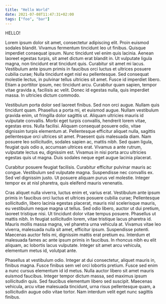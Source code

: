 ```yaml
---
title: "Hello World"
date: 2021-07-08T11:47:31+02:00
tags: ["foo", "bar"]
---
```


HELLO!

Lorem ipsum dolor sit amet, consectetur adipiscing elit. Proin euismod sodales blandit. Vivamus fermentum tincidunt leo ut finibus. Quisque imperdiet consequat ipsum. Nunc tincidunt vel enim quis lacinia. Aenean laoreet egestas turpis, sit amet dictum erat blandit in. Ut vulputate ligula magna, non tincidunt erat tincidunt quis. Curabitur sit amet mi lacus. Vestibulum ante ipsum primis in faucibus orci luctus et ultrices posuere cubilia curae; Nulla tincidunt eget nisl eu pellentesque. Sed consequat molestie lectus, in pulvinar tellus ultricies sit amet. Fusce id imperdiet libero. Etiam a porttitor ipsum, nec tincidunt arcu. Curabitur quam sapien, tempor vitae gravida a, facilisis ac velit. Donec id egestas nulla, quis imperdiet massa. In ultricies dictum commodo.

Vestibulum porta dolor sed laoreet finibus. Sed non orci augue. Nullam quis tincidunt quam. Phasellus a porta mi, et euismod augue. Nullam vestibulum gravida enim, ut fringilla dolor sagittis ut. Aliquam ultricies mauris id vulputate convallis. Morbi eget turpis convallis, hendrerit lorem vitae, egestas eros. Nulla facilisi. Aliquam consequat posuere odio, vitae dignissim turpis elementum at. Pellentesque efficitur aliquet nulla, sagittis pellentesque orci ultrices sit amet. Praesent quis malesuada diam. Nam posuere leo sollicitudin, sodales sapien ac, mattis nibh. Sed quam ligula, feugiat quis odio a, accumsan ultrices erat. Vivamus a ante rutrum, vulputate lectus eu, dignissim est. Vivamus in nisi porta arcu ultricies egestas quis ut magna. Duis sodales neque eget augue lacinia placerat.

Curabitur posuere feugiat facilisis. Curabitur efficitur pulvinar mauris ac congue. Vestibulum sed vulputate magna. Suspendisse nec convallis ex. Sed vel dignissim justo. Ut posuere aliquam purus vel molestie. Integer tempor ex at nisl pharetra, quis eleifend mauris venenatis.

Cras aliquet nulla viverra, luctus enim et, varius erat. Vestibulum ante ipsum primis in faucibus orci luctus et ultrices posuere cubilia curae; Pellentesque sollicitudin, libero lacinia egestas placerat, mauris nisl scelerisque mauris, eu vestibulum neque magna ut tellus. Sed odio libero, auctor ut dui pretium, laoreet tristique nisi. Ut tincidunt dolor vitae tempus posuere. Phasellus ut mattis nibh. In feugiat sollicitudin lorem, vitae tristique lacus pharetra id. Mauris mollis massa magna, vel pharetra urna vehicula at. Vivamus vitae leo viverra, malesuada nulla sit amet, efficitur ipsum. Suspendisse potenti. Maecenas auctor felis mi, dignissim mattis erat pretium eu. Interdum et malesuada fames ac ante ipsum primis in faucibus. In rhoncus nibh eu elit aliquam, ac lobortis lacus vulputate. Integer sit amet arcu vehicula, elementum metus id, volutpat ante.

Phasellus at vestibulum odio. Integer at dui consectetur, aliquet mauris in, finibus magna. Fusce finibus sem vel orci lobortis pretium. Fusce sed enim a nunc cursus elementum id id metus. Nulla auctor libero sit amet mauris euismod faucibus. Integer tempor dictum massa, sed maximus ipsum sollicitudin quis. Sed faucibus elementum libero sed suscipit. Maecenas vehicula, arcu vitae malesuada tincidunt, urna risus pellentesque quam, a sollicitudin augue odio vitae tortor. Nam interdum velit eget nunc sagittis finibus.
